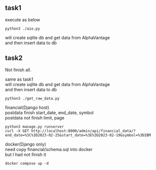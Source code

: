 
## task1

execute as below  

```
python3 ./aio.py
```

will create sqlite db and get data from AlphaVantage  
and then insert data to db  
  
  
## task2
Not finish all.  


same as task1  
will create sqlite db and get data from AlphaVantage  
and then insert data to db  
```
python3 ./get_raw_data.py
```

financial(Django host)  
postdata finish start_date, end_date, symbol  
postdata not finish limit, page
```
python3 manage.py runserver
curl -X GET http://localhost:8000/admin/api/financial_data/?end_date=%3C%3D2023-02-25&start_date=%3E%3D2023-02-19&symbol=%3DIBM
```

docker(Django only)  
need copy financial/schema.sql into docker  
but I had not finish it  
```
docker compose up -d
```
